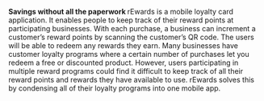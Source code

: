 <b> Savings without all the paperwork </b>
  rEwards is a mobile loyalty card application. It enables people to keep track of their reward points at participating businesses. With each purchase, a business can increment a customer’s reward points by scanning the customer’s QR code. The users will be able to redeem any rewards they earn. Many businesses have customer loyalty programs where a certain number of purchases let you redeem a free or discounted product. However, users participating in multiple reward programs could find it difficult to keep track of all their reward points and rewards they have available to use. rEwards solves this by condensing all of their loyalty programs into one mobile app.
